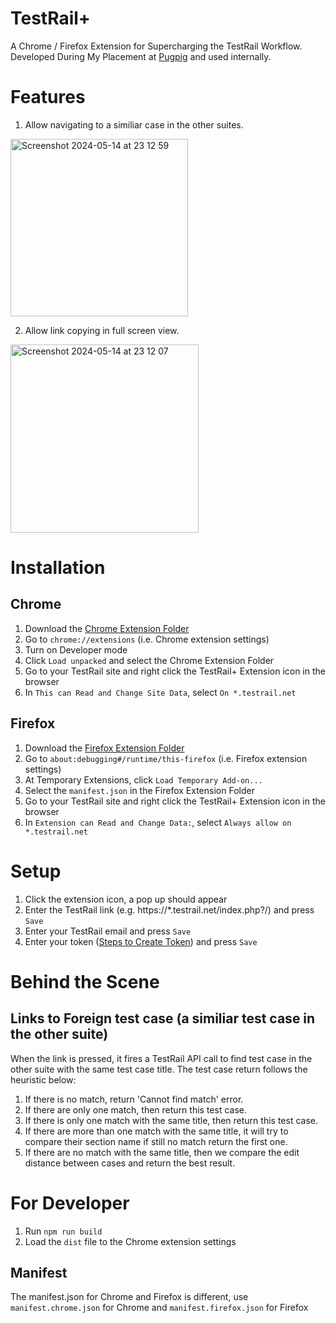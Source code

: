 # TestRail+
A Chrome / Firefox Extension for Supercharging the TestRail Workflow. Developed During My Placement at [Pugpig](https://www.pugpig.com/) and used internally.

# Features
1. Allow navigating to a similiar case in the other suites.
<img width="284" alt="Screenshot 2024-05-14 at 23 12 59" src="https://github.com/StevenChenWaiHo/TestRail-Plus/assets/122108964/88af5096-16f4-4f76-a216-04140b8a8229">

2. Allow link copying in full screen view.
<img width="301" alt="Screenshot 2024-05-14 at 23 12 07" src="https://github.com/StevenChenWaiHo/TestRail-Plus/assets/122108964/9ab9f299-d75c-49c2-be26-ab145a17d872">

# Installation
## Chrome
1. Download the [Chrome Extension Folder](https://www.dropbox.com/scl/fo/6fjut3exg3iwgnf241wyf/ANALisPMwtFHy9R_ZuMzv3Y?rlkey=8zut23rmjowixyqk2gcbz6lgv&st=yaklwnxo&dl=0)
2. Go to `chrome://extensions` (i.e. Chrome extension settings)
3. Turn on Developer mode
4. Click `Load unpacked` and select the Chrome Extension Folder
5. Go to your TestRail site and right click the TestRail+ Extension icon in the browser
6. In `This can Read and Change Site Data`, select `On *.testrail.net`

## Firefox
1. Download the [Firefox Extension Folder](https://www.dropbox.com/scl/fo/10nfa9uud3dyw0r4avgb0/ALwJ-0_FS2lt1Pe7-qiuhtM?rlkey=1i1y34rgqqf9dzgjbxlp8kg3y&st=n83uo1cc&dl=0)
2. Go to `about:debugging#/runtime/this-firefox` (i.e. Firefox extension settings)
3. At Temporary Extensions, click `Load Temporary Add-on...`
4. Select the `manifest.json` in the Firefox Extension Folder
5. Go to your TestRail site and right click the TestRail+ Extension icon in the browser
6. In `Extension can Read and Change Data:`, select `Always allow on *.testrail.net`

# Setup
1. Click the extension icon, a pop up should appear
2. Enter the TestRail link (e.g. https://*.testrail.net/index.php?/) and press `Save`
3. Enter your TestRail email and press `Save`
4. Enter your token ([Steps to Create Token](https://support.testrail.com/hc/en-us/articles/7665131077268-Connect-to-Jira-Cloud#generate-a-jira-cloud-api-token-0-0)) and press `Save`

# Behind the Scene
##  Links to Foreign test case (a similiar test case in the other suite)
When the link is pressed, it fires a TestRail API call to find test case in the other suite with the same test case title.
The test case return follows the heuristic below:
1. If there is no match, return 'Cannot find match' error.
2. If there are only one match, then return this test case.
3. If there is only one match with the same title, then return this test case.
3. If there are more than one match with the same title, it will try to compare their section name if still no match return the first one.
4. If there are no match with the same title, then we compare the edit distance between cases and return the best result.

# For Developer
1. Run `npm run build`
2. Load the `dist` file to the Chrome extension settings

## Manifest
The manifest.json for Chrome and Firefox is different, use `manifest.chrome.json` for Chrome and `manifest.firefox.json` for Firefox
